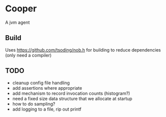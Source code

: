 # Cooper

A jvm agent

## Build

Uses https://github.com/tsoding/nob.h for building to reduce dependencies (only need a compiler)

## TODO

* cleanup config file handling
* add assertions where appropriate
* add mechanism to record invocation counts (histogram?)
* need a fixed size data structure that we allocate at startup
* how to do sampling?
* add logging to a file, rip out printf